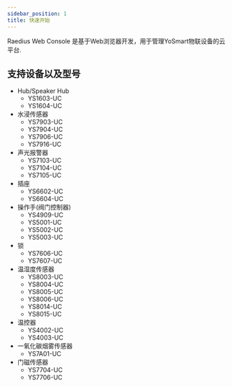 ```yaml
---
sidebar_position: 1
title: 快速开始
---
```


Raedius Web Console 是基于Web浏览器开发，用于管理YoSmart物联设备的云平台.

## 支持设备以及型号

* Hub/Speaker Hub
  * YS1603-UC
  * YS1604-UC
* 水浸传感器
  * YS7903-UC
  * YS7904-UC
  * YS7906-UC
  * YS7916-UC
* 声光报警器
  * YS7103-UC
  * YS7104-UC
  * YS7105-UC
* 插座
  * YS6602-UC
  * YS6604-UC
* 操作手(阀门控制器)
  * YS4909-UC
  * YS5001-UC
  * YS5002-UC
  * YS5003-UC
* 锁
  * YS7606-UC
  * YS7607-UC
* 温湿度传感器
  * YS8003-UC
  * YS8004-UC
  * YS8005-UC
  * YS8006-UC
  * YS8014-UC
  * YS8015-UC
* 温控器
  * YS4002-UC
  * YS4003-UC
* 一氧化碳烟雾传感器
  * YS7A01-UC
* 门磁传感器
  * YS7704-UC
  * YS7706-UC
